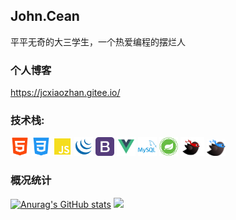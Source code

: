 ## John.Cean
平平无奇的大三学生，一个热爱编程的摆烂人

### 个人博客
https://jcxiaozhan.gitee.io/

### **技术栈:**

<a href="https://www.runoob.com/html/html5-intro.html"><img height="30" src="./images/html.svg"></a>
<a href="https://www.runoob.com/css3/css3-tutorial.html"><img height="30" src="./images/css.svg"></a>
<a href="https://www.runoob.com/js/js-tutorial.html"><img height="30" src="./images/JavaScript.svg"></a>
<a href="https://jquery.com/"><img height="30" src="./images/Jquery.svg"></a>
<a href="http://bs4.vx.link/"><img height="30" src="./images/Bootstrap.svg"></a>
<a href="https://cn.vuejs.org/"><img height="30" src="./images/Vue.svg"></a>
<a href="https://baomidou.com/"><img height="30" src="./images/mysql.svg"></a>
<a href="https://spring.io/"><img height="30" src="./images/spring.svg"></a>
<a href="https://mybatis.org/mybatis-3/zh/index.html"><img height="30" src="./images/mybatis.jpg"></a>
<a href="https://baomidou.com/"><img height="26" src="./images/mybatis-plus.svg"></a>

### 概况统计
[![Anurag's GitHub stats](https://github-readme-stats.vercel.app/api?username=jcxiaozhan0403&show_icons=true&theme=tokyonight)](https://github.com/anuraghazra/github-readme-stats)
[![](https://activity-graph.herokuapp.com/graph?username=jcxiaozhan0403&theme=dracula)](https://github.com/ashutosh00710/github-readme-activity-graph)
